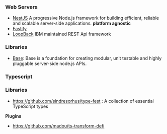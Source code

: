
### Web Servers
- [NestJS](https://nestjs.com/) A progressive Node.js framework for building efficient, reliable and scalable server-side applications. **platform agnostic**
- [Fastify](/)
- [LoopBack](https://strongloop.com/) IBM maintained REST Api framework

### Libraries
- [Base](https://github.com/base/base): Base is a foundation for creating modular, unit testable and highly pluggable server-side node.js APIs.


### Typescript

### Libraries
* https://github.com/sindresorhus/type-fest : A collection of essential TypeScript types

**Plugins**
- https://github.com/madou/ts-transform-defi
